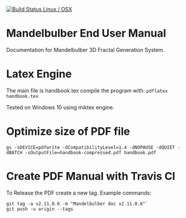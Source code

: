 [![Build Status Linux / OSX](https://travis-ci.org/buddhi1980/mandelbulber_doc.svg?branch=master)](https://travis-ci.org/buddhi1980/mandelbulber_doc)

# Mandelbulber End User Manual
Documentation for Mandelbulber 3D Fractal Generation System.

# Latex Engine
The main file is handbook.tex
compile the program with:
`pdflatex handbook.tex`

Tested on Windows 10 using miktex engine.

# Optimize size of PDF file
`gs -sDEVICE=pdfwrite -dCompatibilityLevel=1.4 -dNOPAUSE -dQUIET -dBATCH -sOutputFile=handbook-compressed.pdf handbook.pdf`

# Create PDF Manual with Travis Cl
To Release the PDF create a new tag. Example commands:
``` 
git tag -a v2.11.0.6 -m "Mandelbulber doc v2.11.0.6"`
git push -u origin --tags
```
